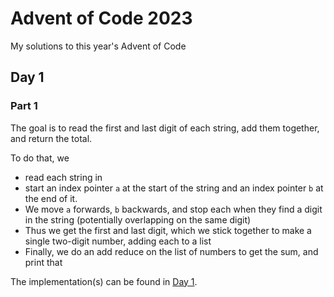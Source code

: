 # Advent of Code 2023

My solutions to this year's Advent of Code

## Day 1

### Part 1

The goal is to read the first and last digit of each string, add them together, and return the total.

To do that, we
* read each string in
* start an index pointer `a` at the start of the string and an index pointer `b` at the end of it.
* We move `a` forwards, `b` backwards, and stop each when they find a digit in the string (potentially overlapping on the same digit)
* Thus we get the first and last digit, which we stick together to make a single two-digit number, adding each to a list
* Finally, we do an add reduce on the list of numbers to get the sum, and print that

The implementation(s) can be found in [Day 1]().
